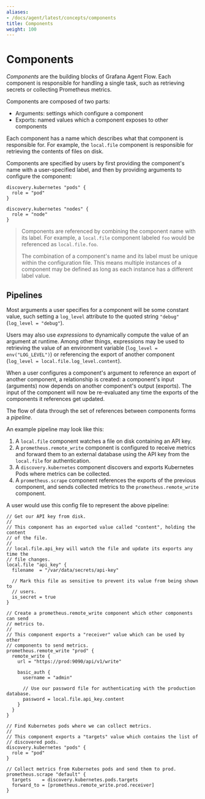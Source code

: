 ```yaml
---
aliases:
- /docs/agent/latest/concepts/components
title: Components
weight: 100
---
```


# Components

_Components_ are the building blocks of Grafana Agent Flow. Each component is
responsible for handling a single task, such as retrieving secrets or
collecting Prometheus metrics.

Components are composed of two parts:

* Arguments: settings which configure a component
* Exports: named values which a component exposes to other components

Each component has a name which describes what that component is responsible
for. For example, the `local.file` component is responsible for retrieving the
contents of files on disk.

Components are specified by users by first providing the component's name with
a user-specified label, and then by providing arguments to configure the
component:

```
discovery.kubernetes "pods" {
  role = "pod"
}

discovery.kubernetes "nodes" {
  role = "node"
}
```

> Components are referenced by combining the component name with its label. For
> example, a `local.file` component labeled `foo` would be referenced as
> `local.file.foo`.
>
> The combination of a component's name and its label must be unique within the
> configuration file. This means multiple instances of a component may be
> defined as long as each instance has a different label value.

## Pipelines

Most arguments a user specifies for a component will be some constant value,
such setting a `log_level` attribute to the quoted string `"debug"` (`log_level
= "debug"`).

Users may also use _expressions_ to dynamically compute the value of an
argument at runtime. Among other things, expressions may be used to retrieving
the value of an environment variable (`log_level = env("LOG_LEVEL")`) or
referencing the export of another component (`log_level =
local.file.log_level.content`).

When a user configures a component's argument to reference an export of another
component, a relationship is created: a component's input (arguments) now
depends on another component's output (exports). The input of the component
will now be re-evaluated any time the exports of the components it references
get updated.

The flow of data through the set of references between components forms a
_pipeline_.

An example pipeline may look like this:

1. A `local.file` component watches a file on disk containing an API key.
2. A `prometheus.remote_write` component is configured to receive metrics and
   forward them to an external database using the API key from the `local.file`
   for authentication.
3. A `discovery.kubernetes` component discovers and exports Kubernetes Pods
   where metrics can be collected.
4. A `prometheus.scrape` component references the exports of the previous
   component, and sends collected metrics to the `prometheus.remote_write`
   component.

A user would use this config file to represent the above pipeline:

```river
// Get our API key from disk.
//
// This component has an exported value called "content", holding the content
// of the file.
//
// local.file.api_key will watch the file and update its exports any time the
// file changes.
local.file "api_key" {
  filename  = "/var/data/secrets/api-key"

  // Mark this file as sensitive to prevent its value from being shown to
  // users.
  is_secret = true
}

// Create a prometheus.remote_write component which other components can send
// metrics to.
//
// This component exports a "receiver" value which can be used by other
// components to send metrics.
prometheus.remote_write "prod" {
  remote_write {
    url = "https://prod:9090/api/v1/write"

    basic_auth {
      username = "admin"

      // Use our password file for authenticating with the production database.
      password = local.file.api_key.content
    }
  }
}

// Find Kubernetes pods where we can collect metrics.
//
// This component exports a "targets" value which contains the list of
// discovered pods.
discovery.kubernetes "pods" {
  role = "pod"
}

// Collect metrics from Kubernetes pods and send them to prod.
prometheus.scrape "default" {
  targets    = discovery.kubernetes.pods.targets
  forward_to = [prometheus.remote_write.prod.receiver]
}
```
